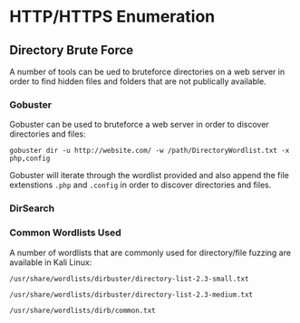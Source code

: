 # HTTP/HTTPS Enumeration

## Directory Brute Force

A number of tools can be ued to bruteforce directories on a web server in order to find hidden files and folders that are not publically available.

### Gobuster

Gobuster can be used to bruteforce a web server in order to discover directories and files:

`gobuster dir -u http://website.com/ -w /path/DirectoryWordlist.txt -x php,config`

Gobuster will iterate through the wordlist provided and also append the file extenstions `.php` and `.config` in order to discover directories and files.

### DirSearch



### Common Wordlists Used

A number of wordlists that are commonly used for directory/file fuzzing are available in Kali Linux:

`/usr/share/wordlists/dirbuster/directory-list-2.3-small.txt`

`/usr/share/wordlists/dirbuster/directory-list-2.3-medium.txt`

`/usr/share/wordlists/dirb/common.txt`



